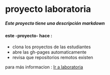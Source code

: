 # proyecto laboratoria 

##### Este proyecto tiene una descripción __markdown__ 

#### este  -proyecto- hace :

* clona los proyectos de las estudiantes 
* abre las gh-pages automaticamente
* revisa que repositorios remotos existen 

para más informacion : [Ir a laboratoria](http://www.laboratoria.la)
